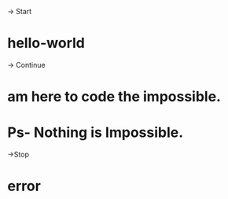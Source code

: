 -> Start
# hello-world

-> Continue
# am here to code the impossible.

# Ps- Nothing is Impossible.
 
->Stop
# error
